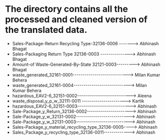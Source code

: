 # The directory contains all the processed and cleaned version of the translated data.
* Sales-Package-Return Recycling Type-32136-0006 -------> Abhinash Bhagat
* Sales-Packaging Return Type 32136-0003 ---------------> Abhinash Bhagat
* Amount-of Waste-Generated-By-State 32121-0003---------> Abhinash Bhagat
* waste_generated_32161-0001----------------------------> Milan Kumar Behera
* waste_generated_32161-0004----------------------------> Milan Kumar Behera
* hazardous_EAV2-6_32151-0002---------------------------> Aleena
* waste_disposal_y_p_w_32111-0011 ----------------------> Kartik
* hazardous_EAV2-6_32151-0003---------------------------> Abhinash
* Sale-Package_y_Return_32136-0002----------------------> Abhinash
* Sale-Package_y_w_32131-0002---------------------------> Abhinash
* Sale-Package_y_w_32131-0003---------------------------> Abhinash
* Sales-Package_y_material_recycling_type_32136-0005----> Abhinash
* Sales_Package_y_recycling_type_32136-0011-------------> Abhinash
